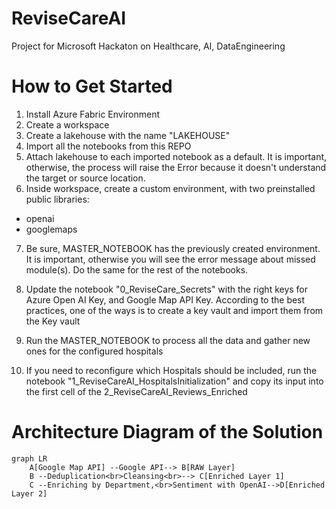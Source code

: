 # ReviseCareAI
Project for Microsoft Hackaton on Healthcare, AI, DataEngineering


# How to Get Started
1) Install Azure Fabric Environment
2) Create a workspace
3) Create a lakehouse with the name "LAKEHOUSE"
4) Import all the notebooks from this REPO
5) Attach lakehouse to each imported notebook as a default. It is important, otherwise, the process will raise the Error because it doesn't understand the target or source location.
6) Inside workspace, create a custom environment, with two preinstalled public libraries:
- openai
- googlemaps
7) Be sure, MASTER_NOTEBOOK has the previously created environment. It is important, otherwise you will see the error message about missed module(s). Do the same for the rest of the notebooks.
8) Update the notebook "0_ReviseCare_Secrets" with the right keys for Azure Open AI Key, and Google Map API Key. According to the best practices, one of the ways is to create a key vault and import them from the Key vault
9) Run the MASTER_NOTEBOOK to process all the data and gather new ones for the configured hospitals

10) If you need to reconfigure which Hospitals should be included, run the notebook "1_ReviseCareAI_HospitalsInitialization" and copy its input into the first cell of the 2_ReviseCareAI_Reviews_Enriched

# Architecture Diagram of the Solution
```mermaid
graph LR
    A[Google Map API] --Google API--> B[RAW Layer]
    B --Deduplication<br>Cleansing<br>--> C[Enriched Layer 1]
    C --Enriching by Department,<br>Sentiment with OpenAI-->D[Enriched Layer 2]
```
